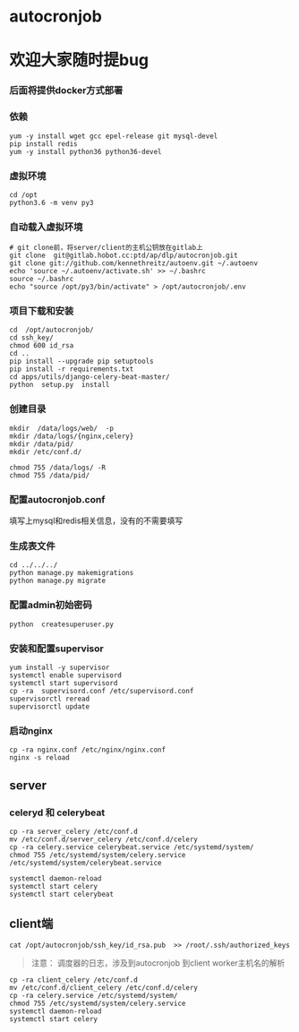 # autocronjob
# 欢迎大家随时提bug
### 后面将提供docker方式部署

### 依赖

```
yum -y install wget gcc epel-release git mysql-devel
pip install redis
yum -y install python36 python36-devel
```

### 虚拟环境

```
cd /opt
python3.6 -m venv py3
```

### 自动载入虚拟环境

```
# git clone前，将server/client的主机公钥放在gitlab上
git clone  git@gitlab.hobot.cc:ptd/ap/dlp/autocronjob.git
git clone git://github.com/kennethreitz/autoenv.git ~/.autoenv
echo 'source ~/.autoenv/activate.sh' >> ~/.bashrc
source ~/.bashrc
echo "source /opt/py3/bin/activate" > /opt/autocronjob/.env
```

### 项目下载和安装

```
cd  /opt/autocronjob/
cd ssh_key/
chmod 600 id_rsa
cd ..
pip install --upgrade pip setuptools
pip install -r requirements.txt
cd apps/utils/django-celery-beat-master/
python  setup.py  install
```

### 创建目录
```
mkdir  /data/logs/web/  -p
mkdir /data/logs/{nginx,celery}
mkdir /data/pid/
mkdir /etc/conf.d/

chmod 755 /data/logs/ -R
chmod 755 /data/pid/
```

### 配置autocronjob.conf

填写上mysql和redis相关信息，没有的不需要填写

### 生成表文件

```
cd ../../../
python manage.py makemigrations
python manage.py migrate
```

### 配置admin初始密码

```
python  createsuperuser.py
```

### 安装和配置supervisor

```
yum install -y supervisor
systemctl enable supervisord
systemctl start supervisord
cp -ra  supervisord.conf /etc/supervisord.conf
supervisorctl reread
supervisorctl update
```

### 启动nginx

```
cp -ra nginx.conf /etc/nginx/nginx.conf
nginx -s reload
```

## server
### celeryd 和 celerybeat

```
cp -ra server_celery /etc/conf.d
mv /etc/conf.d/server_celery /etc/conf.d/celery
cp -ra celery.service celerybeat.service /etc/systemd/system/
chmod 755 /etc/systemd/system/celery.service /etc/systemd/system/celerybeat.service 

systemctl daemon-reload
systemctl start celery
systemctl start celerybeat
```

## client端

```
cat /opt/autocronjob/ssh_key/id_rsa.pub  >> /root/.ssh/authorized_keys
```

>注意：
调度器的日志，涉及到autocronjob 到client worker主机名的解析

```
cp -ra client_celery /etc/conf.d
mv /etc/conf.d/client_celery /etc/conf.d/celery
cp -ra celery.service /etc/systemd/system/
chmod 755 /etc/systemd/system/celery.service
systemctl daemon-reload
systemctl start celery
```
